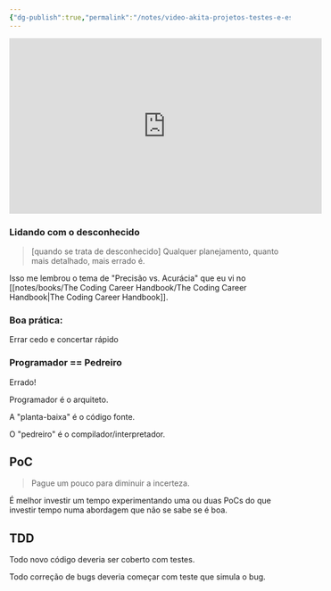 ```yaml
---
{"dg-publish":true,"permalink":"/notes/video-akita-projetos-testes-e-estimativa/"}
---
```


<iframe width="560" height="315" src="https://www.youtube.com/embed/H_-7o_pLn1s" title="YouTube video player" frameborder="0" allow="accelerometer; autoplay; clipboard-write; encrypted-media; gyroscope; picture-in-picture" allowfullscreen></iframe>

### Lidando com o desconhecido

> [quando se trata de desconhecido] Qualquer planejamento, quanto mais detalhado, mais errado é.

Isso me lembrou o tema de "Precisão vs. Acurácia" que eu vi no [[notes/books/The Coding Career Handbook/The Coding Career Handbook\|The Coding Career Handbook]].

### Boa prática:

Errar cedo e concertar rápido


### Programador == Pedreiro

Errado!

Programador é o arquiteto.

A "planta-baixa" é o código fonte.

O "pedreiro" é o compilador/interpretador.

## PoC

> Pague um pouco para diminuir a incerteza.

É melhor investir um tempo experimentando uma ou duas PoCs do que investir tempo numa abordagem que não se sabe se é boa.


## TDD

Todo novo código deveria ser coberto com testes.

Todo correção de bugs deveria começar com teste que simula o bug.
